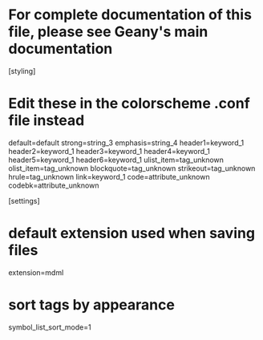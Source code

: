 # For complete documentation of this file, please see Geany's main documentation
[styling]
# Edit these in the colorscheme .conf file instead
default=default
strong=string_3
emphasis=string_4
header1=keyword_1
header2=keyword_1
header3=keyword_1
header4=keyword_1
header5=keyword_1
header6=keyword_1
ulist_item=tag_unknown
olist_item=tag_unknown
blockquote=tag_unknown
strikeout=tag_unknown
hrule=tag_unknown
link=keyword_1
code=attribute_unknown
codebk=attribute_unknown

[settings]
# default extension used when saving files
extension=mdml

# sort tags by appearance
symbol_list_sort_mode=1


